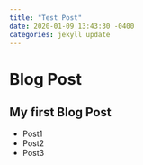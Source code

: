 ```yaml
---
title: "Test Post"
date: 2020-01-09 13:43:30 -0400
categories: jekyll update
---
```


# Blog Post
## My first Blog Post
* Post1
* Post2
* Post3

